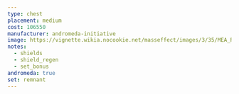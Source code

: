 ```yaml
---
type: chest
placement: medium
cost: 106550
manufacturer: andromeda-initiative
image: https://vignette.wikia.nocookie.net/masseffect/images/3/35/MEA_Remnant_Heritage_Chest.png/revision/latest/scale-to-width-down/350?cb=20180513014621
notes:
  - shields
  - shield_regen
  - set_bonus
andromeda: true
set: remnant
---
```


